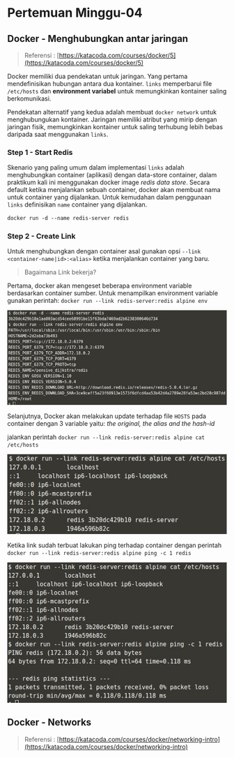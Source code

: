 # Pertemuan Minggu-04

## Docker - Menghubungkan antar jaringan

> Referensi : [https://katacoda.com/courses/docker/5](https://katacoda.com/courses/docker/5)

Docker memiliki dua pendekatan untuk jaringan. Yang pertama mendefinisikan hubungan antara dua kontainer. `links` memperbarui file `/etc/hosts` dan **environment variabel** untuk memungkinkan kontainer saling berkomunikasi.

Pendekatan alternatif yang kedua adalah membuat `docker network` untuk menghubungukan kontainer. Jaringan memiliki atribut yang mirip dengan jaringan fisik, memungkinkan kontainer untuk saling terhubung lebih bebas daripada saat menggunakan `links`.

### Step 1 - Start Redis

Skenario yang paling umum dalam implementasi `links` adalah menghubungkan container (aplikasi) dengan data-store container, dalam praktikum kali ini menggunakan docker image _redis data store_. Secara default ketika menjalankan sebuah container, docker akan membuat nama untuk container yang dijalankan. Untuk kemudahan dalam penggunaan `links` definisikan `name` container yang dijalankan.

```markdown
docker run -d --name redis-server redis
```

### Step 2 - Create Link

Untuk menghubungkan dengan container asal gunakan opsi `--link <container-name|id>:<alias>` ketika menjalankan container yang baru.

> Bagaimana Link bekerja?

Pertama, docker akan mengeset beberapa environment variable berdasarkan container sumber. Untuk menampilkan environment variable gunakan perintah: `docker run --link redis-server:redis alpine env`

![show variables](img/01.communicating-between-containers/Selection_002.jpg)

Selanjutnya, Docker akan melakukan update terhadap file `HOSTS` pada container dengan 3 variable yaitu: _the original, the alias and the hash-id_

jalankan perintah `docker run --link redis-server:redis alpine cat /etc/hosts`

![cat variable](img/01.communicating-between-containers/Selection_003.jpg)

Ketika link sudah terbuat lakukan ping terhadap container dengan perintah `docker run --link redis-server:redis alpine ping -c 1 redis`

![ping src container](img/01.communicating-between-containers/Selection_004.jpg)

## Docker - Networks

> Referensi : [https://katacoda.com/courses/docker/networking-intro](https://katacoda.com/courses/docker/networking-intro)
